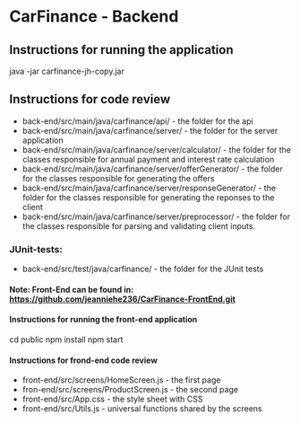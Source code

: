 # CarFinance - Backend
## Instructions for running the application
java -jar carfinance-jh-copy.jar

## Instructions for code review
* back-end/src/main/java/carfinance/api/ - the folder for the api
* back-end/src/main/java/carfinance/server/ - the folder for the server application
* back-end/src/main/java/carfinance/server/calculator/ - the folder for the classes responsible for annual payment and interest rate calculation
* back-end/src/main/java/carfinance/server/offerGenerator/ - the folder for the classes responsible for generating the offers
* back-end/src/main/java/carfinance/server/responseGenerator/ - the folder for the classes responsible for generating the reponses to the client
* back-end/src/main/java/carfinance/server/preprocessor/ - the folder for the classes responsible for parsing and validating client inputs.

### JUnit-tests:
* back-end/src/test/java/carfinance/ - the folder for the JUnit tests


#### Note: Front-End can be found in: https://github.com/jeanniehe236/CarFinance-FrontEnd.git
#### Instructions for running the front-end application ####
cd public
npm install
npm start

#### Instructions for frond-end code review ####
* front-end/src/screens/HomeScreen.js - the first page
* fron-end/src/screens/ProductScreen.js - the second page
* front-end/src/App.css - the style sheet with CSS
* front-end/src/Utils.js - universal functions shared by the screens
